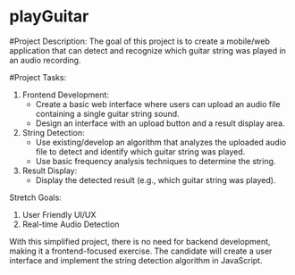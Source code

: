 # playGuitar

#Project Description:
The goal of this project is to create a mobile/web application that can detect and recognize which guitar string was played in an audio recording.

#Project Tasks:

1. Frontend Development:
    - Create a basic web interface where users can upload an audio file containing a single guitar string sound.
    - Design an interface with an upload button and a result display area.
2. String Detection:
    - Use existing/develop an algorithm that analyzes the uploaded audio file to detect and identify which guitar string was played.
    - Use basic frequency analysis techniques to determine the string.
3. Result Display:
    - Display the detected result (e.g., which guitar string was played).

Stretch Goals:

1. User Friendly UI/UX 
2. Real-time Audio Detection

With this simplified project, there is no need for backend development, making it a frontend-focused exercise. The candidate will create a user interface and implement the string detection algorithm in JavaScript.
